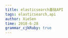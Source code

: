 ```yaml
---
title: elasticsearch基础API 
tags: elasticsearch,api
author: XieSen
time: 2018-6-28 
grammar_cjkRuby: true
---
```



